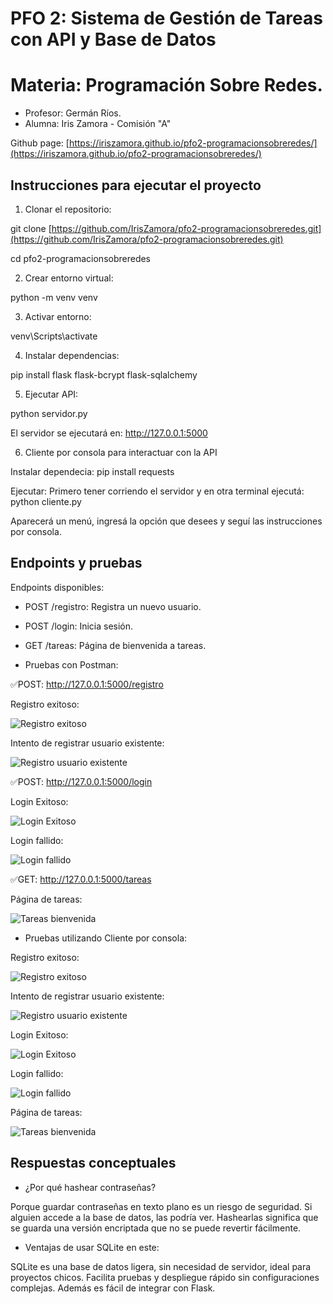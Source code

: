 # PFO 2: Sistema de Gestión de Tareas con API y Base de Datos
 # Materia: Programación Sobre Redes.
  - Profesor: Germán Ríos.
  - Alumna: Iris Zamora - Comisión "A"

Github page: [https://iriszamora.github.io/pfo2-programacionsobreredes/](https://iriszamora.github.io/pfo2-programacionsobreredes/)

## Instrucciones para ejecutar el proyecto

1. Clonar el repositorio:

git clone [https://github.com/IrisZamora/pfo2-programacionsobreredes.git](https://github.com/IrisZamora/pfo2-programacionsobreredes.git)

cd pfo2-programacionsobreredes

2. Crear entorno virtual:

python -m venv venv

3. Activar entorno:

venv\Scripts\activate

4. Instalar dependencias: 

pip install flask flask-bcrypt flask-sqlalchemy

5. Ejecutar API: 

python servidor.py

El servidor se ejecutará en: http://127.0.0.1:5000

6. Cliente por consola para interactuar con la API

Instalar dependecia: pip install requests

Ejecutar: Primero tener corriendo el servidor y en otra terminal ejecutá: python cliente.py

Aparecerá un menú, ingresá la opción que desees y seguí las instrucciones por consola.


## Endpoints y pruebas

Endpoints disponibles:

- POST /registro: Registra un nuevo usuario.

- POST /login: Inicia sesión.

- GET /tareas: Página de bienvenida a tareas.


- Pruebas con Postman:

✅POST: http://127.0.0.1:5000/registro

Registro exitoso:

![Registro exitoso](capturas/postman/registroExitoso.png)

Intento de registrar usuario existente:

![Registro usuario existente](capturas/postman/usuarioExiste.png)

✅POST: http://127.0.0.1:5000/login

Login Exitoso:

![Login Exitoso](capturas/postman/loginExitoso.png)

Login fallido:

![Login fallido](capturas/postman/credencialesIncorrectas.png)

✅GET: http://127.0.0.1:5000/tareas

Página de tareas:

![Tareas bienvenida](capturas/postman/pantallaTareas.png)

- Pruebas utilizando Cliente por consola:

Registro exitoso:

![Registro exitoso](capturas/clienteConsola/registroExitoso.png)

Intento de registrar usuario existente:

![Registro usuario existente](capturas/clienteConsola/usuarioExiste.png)

Login Exitoso:

![Login Exitoso](capturas/clienteConsola/login.png)

Login fallido:

![Login fallido](capturas/clienteConsola/credencialesIncorrectas.png)

Página de tareas:

![Tareas bienvenida](capturas/clienteConsola/verTareas.png)

## Respuestas conceptuales

- ¿Por qué hashear contraseñas?

Porque guardar contraseñas en texto plano es un riesgo de seguridad. Si alguien accede a la base de datos, las podría ver. Hashearlas significa que se guarda una versión encriptada que no se puede revertir fácilmente.

- Ventajas de usar SQLite en este:

SQLite es una base de datos ligera, sin necesidad de servidor, ideal para proyectos chicos. Facilita pruebas y despliegue rápido sin configuraciones complejas. Además es fácil de integrar con Flask.











